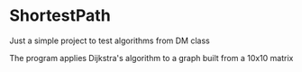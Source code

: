 # ShortestPath

Just a simple project to test algorithms from DM class

The program applies Dijkstra's algorithm to a graph built from a 10x10 matrix
